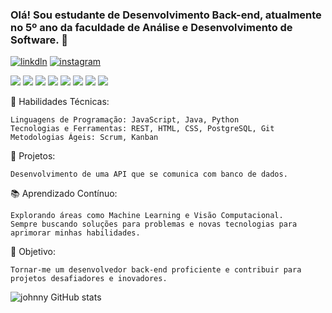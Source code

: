 ###  Olá! Sou estudante de Desenvolvimento Back-end, atualmente no 5º ano da faculdade de Análise e Desenvolvimento de Software. 🤙

[![linkdln](https://img.shields.io/badge/LinkedIn-0077B5?style=for-the-badge&logo=linkedin&logoColor=white)](https://www.linkedin.com/in/johnnyph/)
[![instagram](https://img.shields.io/badge/Instagram-E4405F?style=for-the-badge&logo=instagram&logoColor=white)](https://www.instagram.com/johnnyhoenig/)

[![](https://img.shields.io/badge/Python-3776AB?style=for-the-badge&logo=python&logoColor=white)]()
[![](https://img.shields.io/badge/JavaScript-F7DF1E?style=for-the-badge&logo=javascript&logoColor=black)]()
[![](https://img.shields.io/badge/Node.js-43853D?style=for-the-badge&logo=node.js&logoColor=white)]()
[![](https://img.shields.io/badge/Java-ED8B00?style=for-the-badge&logo=openjdk&logoColor=white)]()
[![](https://img.shields.io/badge/Express.js-404D59?style=for-the-badge)]()
[![](https://img.shields.io/badge/PostgreSQL-316192?style=for-the-badge&logo=postgresql&logoColor=white)]()
[![](https://img.shields.io/badge/HTML-239120?style=for-the-badge&logo=html5&logoColor=white)]()
[![](https://img.shields.io/badge/CSS-239120?&style=for-the-badge&logo=css3&logoColor=white)]()

🔧 Habilidades Técnicas:

    Linguagens de Programação: JavaScript, Java, Python
    Tecnologias e Ferramentas: REST, HTML, CSS, PostgreSQL, Git
    Metodologias Ágeis: Scrum, Kanban

🚀 Projetos:

    Desenvolvimento de uma API que se comunica com banco de dados.

📚 Aprendizado Contínuo:

    Explorando áreas como Machine Learning e Visão Computacional.
    Sempre buscando soluções para problemas e novas tecnologias para aprimorar minhas habilidades.

🌟 Objetivo:

    Tornar-me um desenvolvedor back-end proficiente e contribuir para projetos desafiadores e inovadores.


![johnny GitHub stats](https://github-readme-stats.vercel.app/api?username=johnnyhoenig&show_icons=true&theme=transparent)
